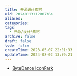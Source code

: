 ```yaml
---
title: 开源设计素材
uid: 20240123112807364
aliases: 
categories: 
tags:
  - 开源/设计/素材
archive: false
draft: false
todo: false
createTime: 2023-05-07 22:01:33
updateTime: 2024-08-02 13:59:21
---
```


- [ByteDance IconPark](https://iconpark.oceanengine.com/home)
